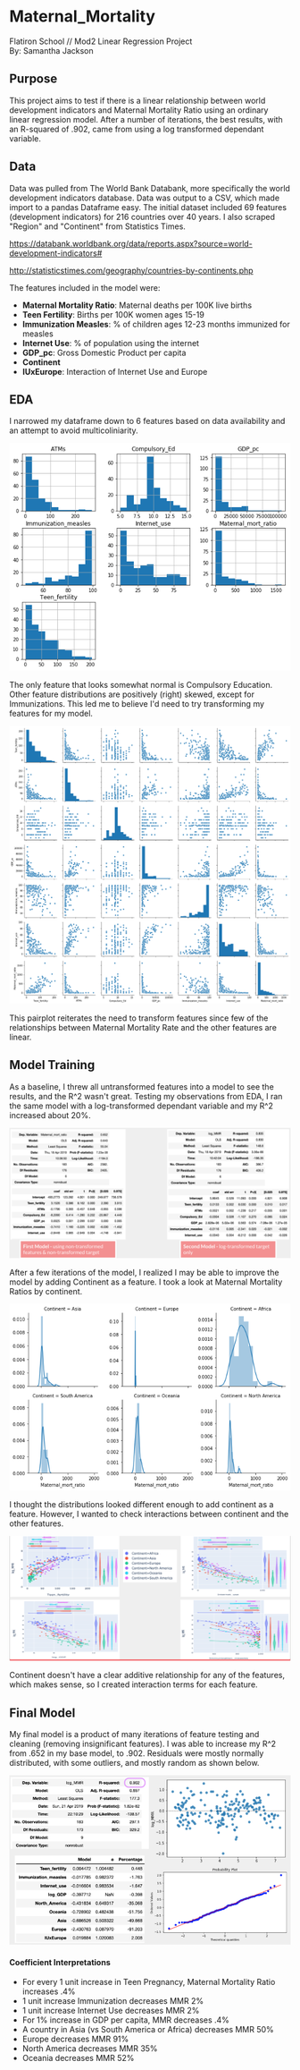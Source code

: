 # Maternal_Mortality
Flatiron School // Mod2 Linear Regression Project <br>
By: Samantha Jackson

## Purpose
This project aims to test if there is a linear relationship between world development indicators and Maternal Mortality Ratio using an ordinary linear regression model. After a number of iterations, the best results, with an R-squared of .902, came from using a log transformed dependant variable.

## Data
Data was pulled from The World Bank Databank, more specifically the world development indicators database.  Data was output to a CSV, which made import to a pandas Dataframe easy.  The initial dataset included 69 features (development indicators) for 216 countries over 40 years. I also scraped "Region" and "Continent" from Statistics Times.

https://databank.worldbank.org/data/reports.aspx?source=world-development-indicators#

http://statisticstimes.com/geography/countries-by-continents.php

The features included in the model were: 
- **Maternal Mortality Ratio**: Maternal deaths per 100K live births
- **Teen Fertility**: Births per 100K women ages 15-19
- **Immunization Measles**:  % of children ages 12-23 months immunized for measles
- **Internet Use**: % of population using the internet
- **GDP_pc**: Gross Domestic Product per capita
- **Continent**
- **IUxEurope**: Interaction of Internet Use and Europe

## EDA
I narrowed my dataframe down to 6 features based on data availability and an attempt to avoid multicoliniarity.  

![histograms](Visualizations/feature_histograms.png)

The only feature that looks somewhat normal is Compulsory Education.  Other feature distributions are positively (right) skewed, except for Immunizations.  This led me to believe I'd need to try transforming my features for my model. <br>

![pairplot](Visualizations/pair_plot.png)

This pairplot reiterates the need to transform features since few of the relationships between Maternal Mortality Rate and the other features are linear.  

## Model Training
As a baseline, I threw all untransformed features into a model to see the results, and the R^2 wasn't great.  Testing my observations from EDA, I ran the same model with a log-transformed dependant variable and my R^2 increased about 20%.

![first_models](Model_Summaries/summary_1vs2.png)

After a few iterations of the model, I realized I may be able to improve the model by adding Continent as a feature.  I took a look at Maternal Mortality Ratios by continent.

![hist by continent](Visualizations/MMR_Histogram_byContinent.png)

I thought the distributions looked different enough to add continent as a feature.  However, I wanted to check interactions between continent and the other features.  

![interactions](Visualizations/interactions.png)

Continent doesn't have a clear additive relationship for any of the features, which makes sense, so I created interaction terms for each feature.

## Final Model
My final model is a product of many iterations of feature testing and cleaning (removing insignificant features). I was able to increase my R^2 from .652 in my base model, to .902. Residuals were mostly normally distributed, with some outliers, and mostly random as shown below.

![final model](Model_Summaries/Model_w_resids.png)

#### Coefficient Interpretations
- For every 1 unit increase in Teen Pregnancy, Maternal Mortality Ratio increases .4%
- 1 unit increase Immunization decreases MMR 2%
- 1 unit increase Internet Use decreases MMR 2%
- For 1% increase in GDP per capita, MMR decreases .4%
- A country in  Asia (vs South America or Africa) decreases MMR 50%
- Europe decreases MMR 91%
- North America decreases MMR 35%
- Oceania decreases MMR 52%



